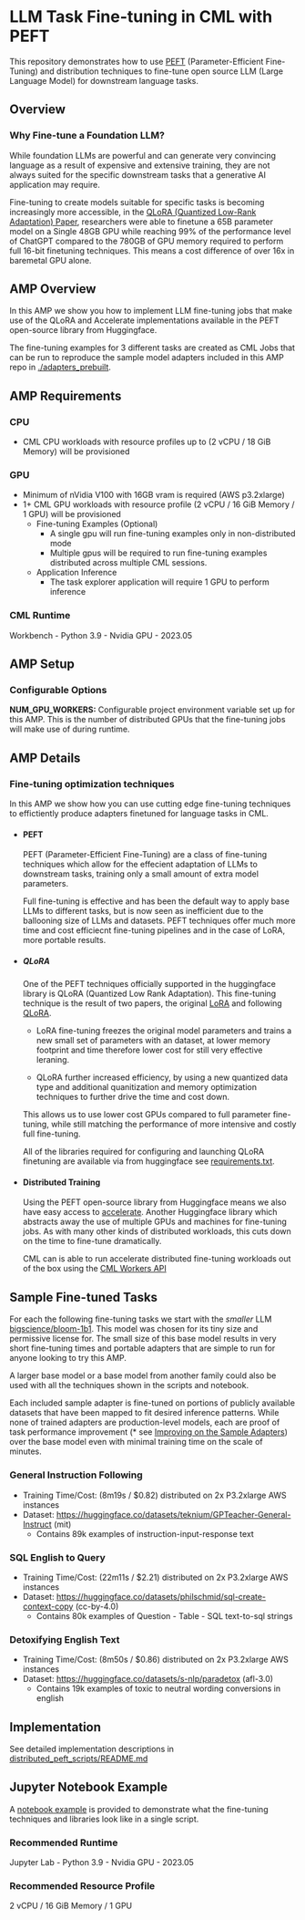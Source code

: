 # LLM Task Fine-tuning in CML with PEFT

This repository demonstrates how to use [PEFT](https://huggingface.co/blog/peft) (Parameter-Efficient Fine-Tuning) and distribution techniques to fine-tune open source LLM (Large Language Model) for downstream language tasks.
## Overview
### Why Fine-tune a Foundation LLM?
While foundation LLMs are powerful and can generate very convincing language as a result of expensive and extensive training, they are not always suited for the specific downstream tasks that a generative AI application may require.

Fine-tuning to create models suitable for specific tasks is becoming increasingly more accessible, in the [QLoRA (Quantized Low-Rank Adaptation) Paper](https://arxiv.org/abs/2305.14314), researchers were able to finetune a 65B parameter model on a Single 48GB GPU while reaching 99% of the performance level of ChatGPT compared to the 780GB of GPU memory required to perform full 16-bit finetuning techniques. This means a cost difference of over 16x in baremetal GPU alone. 
## AMP Overview
In this AMP we show you how to implement LLM fine-tuning jobs that make use of the QLoRA and Accelerate implementations available in the PEFT open-source library from Huggingface.

The fine-tuning examples for 3 different tasks are created as CML Jobs that can be run to reproduce the sample model adapters included in this AMP repo in [./adapters_prebuilt](./adapters_prebuilt).

## AMP Requirements

### CPU
- CML CPU workloads with resource profiles up to (2 vCPU / 18 GiB Memory) will be provisioned
### GPU
-  Minimum of nVidia V100 with 16GB vram is required (AWS p3.2xlarge)
- 1+ CML GPU workloads with resource profile (2 vCPU / 16 GiB Memory / 1 GPU) will be provisioned
  - Fine-tuning Examples (Optional)
    - A single gpu will run fine-tuning examples only in non-distributed mode
    - Multiple gpus will be required to run fine-tuning examples distributed across multiple CML sessions.
  - Application Inference
    - The task explorer application will require 1 GPU to perform inference
### CML Runtime
Workbench - Python 3.9 - Nvidia GPU - 2023.05
## AMP Setup  
### Configurable Options
**NUM_GPU_WORKERS:** Configurable project environment variable set up for this AMP. This is the number of distributed GPUs that the fine-tuning jobs will make use of during runtime.
## AMP Details
### Fine-tuning optimization techniques
In this AMP we show how you can use cutting edge fine-tuning techniques to effictiently produce adapters finetuned for language tasks in CML.
- #### PEFT
  PEFT (Parameter-Efficient Fine-Tuning) are a class of fine-tuning techniques which allow for the effecient adaptation of LLMs to downstream tasks, training only a small amount of extra model parameters. 

  Full fine-tuning is effective and has been the default way to apply base LLMs to different tasks, but is now seen as  inefficient due to the ballooning size of LLMs and datasets. PEFT techniques offer much more time and cost efficiecnt fine-tuning pipelines and in the case of LoRA, more portable results.

- ##### QLoRA
  One of the PEFT techniques officially supported in the huggingface library is QLoRA (Quantized Low Rank Adaptation). This fine-tuning technique is the result of two papers, the original [LoRA](https://arxiv.org/abs/2106.09685) and following [QLoRA](https://arxiv.org/abs/2305.14314).

  - LoRA fine-tuning freezes the original model parameters and trains a new small set of parameters with an dataset, at lower memory footprint and time therefore lower cost for still very effective leraning.

  - QLoRA further increased efficiency, by using a new quantized data type and additional quanitization and memory optimization techniques to further drive the time and cost down.

  This allows us to use lower cost GPUs compared to full parameter fine-tuning, while still matching the performance of more intensive and costly full fine-tuning.

  All of the libraries required for configuring and launching QLoRA finetuning are available via from huggingface see [requirements.txt](./requirements.txt).

- #### Distributed Training
  Using the PEFT open-source library from Huggingface means we also have easy access to [accelerate](https://github.com/huggingface/accelerate). Another Huggingface library which abstracts away the use of multiple GPUs and machines for fine-tuning jobs. As with many other kinds of distributed workloads, this cuts down on the time to fine-tune dramatically.

  CML can is able to run accelerate distributed fine-tuning workloads out of the box using the [CML Workers API](https://docs.cloudera.com/machine-learning/cloud/distributed-computing/topics/ml-workers-api.html)

## Sample Fine-tuned Tasks
For each the following fine-tuning tasks we start with the *smaller* LLM [bigscience/bloom-1b1](https://huggingface.co/bigscience/bloom-1b1).
This model was chosen for its tiny size and permissive license for. The small size of this base model results in very short fine-tuning times and portable adapters that are simple to run for anyone looking to try this AMP.

A larger base model or a base model from another family could also be used with all the techniques shown in the scripts and notebook.

Each included sample adapter is fine-tuned on portions of publicly available datasets that have been mapped to fit desired inference patterns. While none of trained adapters are production-level models, each are proof of task performance improvement (* see [Improving on the Sample Adapters](#improving-on-the-sample-adapters)) over the base model even with minimal training time on the scale of minutes.

### General Instruction Following
- Training Time/Cost: (8m19s / $0.82) distributed on 2x P3.2xlarge AWS instances
- Dataset: https://huggingface.co/datasets/teknium/GPTeacher-General-Instruct (mit)
  - Contains 89k examples of instruction-input-response text
### SQL English to Query
- Training Time/Cost: (22m11s / $2.21) distributed on 2x P3.2xlarge AWS instances
- Dataset: https://huggingface.co/datasets/philschmid/sql-create-context-copy (cc-by-4.0)
  - Contains 80k examples of Question - Table - SQL text-to-sql strings
### Detoxifying English Text
- Training Time/Cost: (8m50s / $0.86) distributed on 2x P3.2xlarge AWS instances
- Dataset: https://huggingface.co/datasets/s-nlp/paradetox (afl-3.0)
  - Contains 19k examples of toxic to neutral wording conversions in english

## Implementation
See detailed implementation descriptions in [distributed_peft_scripts/README.md](./distributed_peft_scripts/README.md)

## Jupyter Notebook Example

A [notebook example](fine_tune_sample.ipynb) is provided to demonstrate what the fine-tuning techniques and libraries look like in a single script.
### Recommended Runtime
Jupyter Lab - Python 3.9 - Nvidia GPU - 2023.05
### Recommended Resource Profile
2 vCPU / 16 GiB Memory / 1 GPU